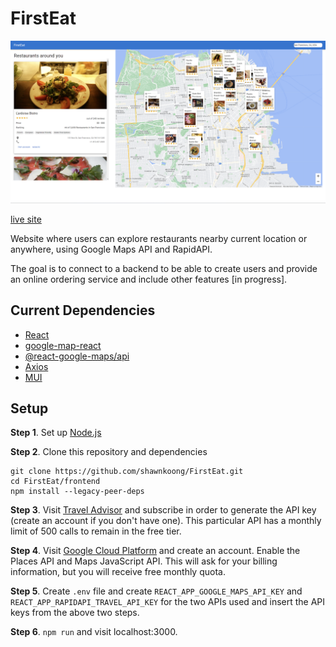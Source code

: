 # FirstEat
![image](assets/DemoScreenshot.png)

[live site](https://first-eat.vercel.app/)

Website where users can explore restaurants nearby current location or anywhere, using Google Maps API and RapidAPI. 

The goal is to connect to a backend to be able to create users and provide an online ordering service and include other features [in progress].

## Current Dependencies
- [React](https://reactjs.org/)
- [google-map-react](https://github.com/google-map-react/google-map-react)
- [@react-google-maps/api](https://react-google-maps-api-docs.netlify.app/)
- [Axios](https://axios-http.com/docs/intro)
- [MUI](https://mui.com/)

## Setup
**Step 1**. Set up [Node.js](https://nodejs.org/en/)

**Step 2**. Clone this repository and dependencies
```
git clone https://github.com/shawnkoong/FirstEat.git
cd FirstEat/frontend
npm install --legacy-peer-deps
```
**Step 3**. Visit [Travel Advisor](https://rapidapi.com/apidojo/api/travel-advisor) and subscribe in order to generate the API key (create an account if you don't have one).
This particular API has a monthly limit of 500 calls to remain in the free tier.

**Step 4**. Visit [Google Cloud Platform](https://cloud.google.com/) and create an account. Enable the Places API and Maps JavaScript API.
This will ask for your billing information, but you will receive free monthly quota.

**Step 5**. Create ```.env``` file and create ```REACT_APP_GOOGLE_MAPS_API_KEY``` and ```REACT_APP_RAPIDAPI_TRAVEL_API_KEY``` for the two APIs used and insert the API keys from the above two steps.

**Step 6**. ```npm run``` and visit localhost:3000.
